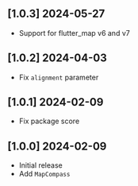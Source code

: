 ## [1.0.3] 2024-05-27

- Support for flutter_map v6 and v7

## [1.0.2] 2024-04-03

- Fix `alignment` parameter

## [1.0.1] 2024-02-09

- Fix package score

## [1.0.0] 2024-02-09

- Initial release
- Add `MapCompass`